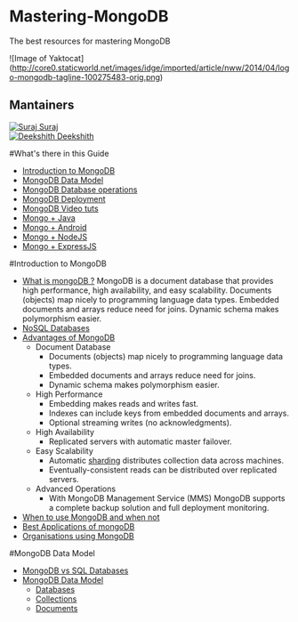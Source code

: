 # Mastering-MongoDB
The best resources for mastering MongoDB

![Image of Yaktocat]
(http://core0.staticworld.net/images/idge/imported/article/nww/2014/04/logo-mongodb-tagline-100275483-orig.png)

## Mantainers
[![Suraj](https://avatars1.githubusercontent.com/u/8401804?v=3&s=32) Suraj](https://github.com/suraj-bk)  
[![Deekshith](https://avatars1.githubusercontent.com/u/8401804?v=3&s=32) Deekshith](https://github.com/DeekshithShetty)

#What's there in this Guide
* [Introduction to MongoDB](#)
* [MongoDB Data Model](#)
* [MongoDB Database operations](#)
* [MongoDB Deployment](#)
* [MongoDB Video tuts](#)
* [Mongo + Java](#)
* [Mongo + Android](#)
* [Mongo + NodeJS](#)
* [Mongo + ExpressJS](#)

#Introduction to MongoDB
* [What is mongoDB ?](#)
  MongoDB is a document database that provides high performance, high availability, and easy scalability. Documents (objects) map nicely to programming language data types. Embedded documents and arrays reduce need for joins. Dynamic schema makes polymorphism easier.
* [NoSQL Databases](#)       
* [Advantages of MongoDB](#)
  * Document Database
    * Documents (objects) map nicely to programming language data types.
    * Embedded documents and arrays reduce need for joins.
    * Dynamic schema makes polymorphism easier.
  * High Performance
    * Embedding makes reads and writes fast.
    * Indexes can include keys from embedded documents and arrays.
    * Optional streaming writes (no acknowledgments).
  * High Availability
    * Replicated servers with automatic master failover.
  * Easy Scalability
    * Automatic <a href="http://docs.mongodb.org/manual/core/sharding/?_ga=1.255135368.1226260750.1433586809">sharding</a> distributes collection data across machines.   
    * Eventually-consistent reads can be distributed over replicated servers.
  * Advanced Operations
    * With MongoDB Management Service (MMS) MongoDB supports a complete backup solution and full deployment monitoring. 
* [When to use MongoDB and when not](#)
* [Best Applications of mongoDB](#)
* [Organisations using MongoDB](#)

#MongoDB Data Model
* [MongoDB vs SQL Databases](#)
* [MongoDB Data Model](#)
  * [Databases](#)
  * [Collections](#)
  * [Documents](#)


